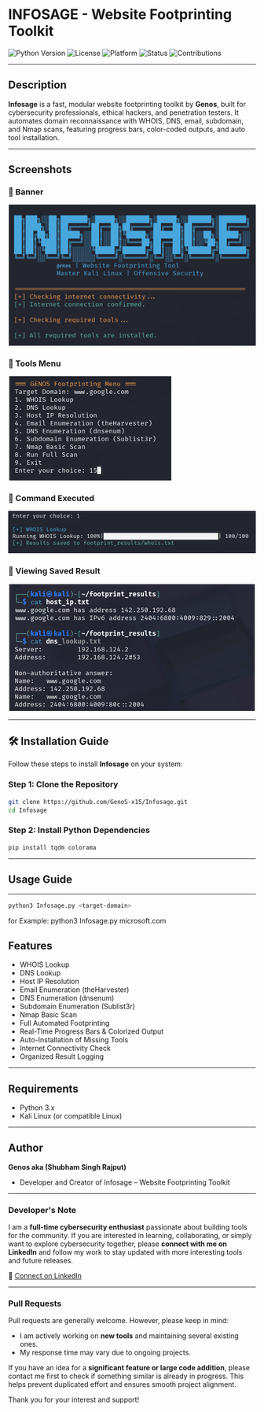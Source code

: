 #  INFOSAGE - Website Footprinting Toolkit
![Python Version](https://img.shields.io/badge/python-3.8%2B-blue)
![License](https://img.shields.io/badge/license-MIT-green)
![Platform](https://img.shields.io/badge/platform-Kali%20Linux-lightgrey)
![Status](https://img.shields.io/badge/status-Stable-brightgreen)
![Contributions](https://img.shields.io/badge/contributions-Welcome-orange)

---

##  Description
**Infosage** is a fast, modular website footprinting toolkit by **Genos**, built for cybersecurity professionals, ethical hackers, and penetration testers. It automates domain reconnaissance with WHOIS, DNS, email, subdomain, and Nmap scans, featuring progress bars, color-coded outputs, and auto tool installation.

---
## Screenshots

### 🔸 Banner
![Banner](banner.png)

### 🔸 Tools Menu
![Tools Menu](tools.png)

### 🔸 Command Executed
![Command Executed](cmdrun.png)

### 🔸 Viewing Saved Result
![View Saved Result](result.png)

---
## 🛠️ Installation Guide

Follow these steps to install **Infosage** on your system:

### Step 1: Clone the Repository
```bash
git clone https://github.com/GenoS-x15/Infosage.git 
cd Infosage
```
### Step 2: Install Python Dependencies
```bash
pip install tqdm colorama
```
---
## Usage Guide
---
```bash
python3 Infosage.py <target-domain>
```
  for Example: python3 Infosage.py microsoft.com

## Features
- WHOIS Lookup
- DNS Lookup
- Host IP Resolution
- Email Enumeration (theHarvester)
- DNS Enumeration (dnsenum)
- Subdomain Enumeration (Sublist3r)
- Nmap Basic Scan
- Full Automated Footprinting
- Real-Time Progress Bars & Colorized Output
- Auto-Installation of Missing Tools
- Internet Connectivity Check
- Organized Result Logging

---

## Requirements
- Python 3.x
- Kali Linux (or compatible Linux)
---
## Author
 **Genos aka (Shubham Singh Rajput)**
- Developer and Creator of Infosage – Website Footprinting Toolkit


---
### Developer's Note

I am a **full-time cybersecurity enthusiast** passionate about building tools for the community. If you are interested in learning, collaborating, or simply want to explore cybersecurity together, please **connect with me on LinkedIn** and follow my work to stay updated with more interesting tools and future releases.

🔗 [Connect on LinkedIn](https://www.linkedin.com/in/r-shubham02/) 

---

###  Pull Requests

Pull requests are generally welcome. However, please keep in mind:
- I am actively working on **new tools** and maintaining several existing ones.
- My response time may vary due to ongoing projects.

If you have an idea for a **significant feature or large code addition**, please contact me first to check if something similar is already in progress. This helps prevent duplicated effort and ensures smooth project alignment.

Thank you for your interest and support! 
